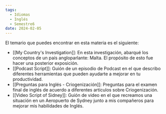 ```yaml
---
tags:
  - Idiomas
  - Inglés
  - Semestre6
date: 2024-02-05
---
```

El temario que puedes encontrar en esta materia es el siguiente:
- [[My Country's Investigation]]: En esta investigación, abarqué los conceptos de un país angloparlante: Malta. El propósito de esto fue hacer una posterior exposición.
- [[Podcast Script]]: Guión de un episodio de Podcast en el que describo diferentes herramientas que pueden ayudarte a mejorar en tu productividad.
- [[Preguntas para Inglés - Criogenización]]: Preguntas para el examen final de inglés de acuerdo a diferentes artículos sobre Criogenización.
- [[Video Script of Sidney]]: Guión de video en el que recreamos una situación en un Aeropuerto de Sydney junto a mis compañeros para mejorar mis habilidades de Inglés.